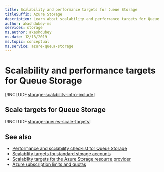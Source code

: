 ```yaml
---
title: Scalability and performance targets for Queue Storage
titleSuffix: Azure Storage
description: Learn about scalability and performance targets for Queue Storage.
author: akashdubey-ms
services: storage
ms.author: akashdubey
ms.date: 12/18/2019
ms.topic: conceptual
ms.service: azure-queue-storage
---
```


# Scalability and performance targets for Queue Storage

[!INCLUDE [storage-scalability-intro-include](../../../includes/storage-scalability-intro-include.md)]

## Scale targets for Queue Storage

[!INCLUDE [storage-queues-scale-targets](~/reusable-content/ce-skilling/azure/includes/storage-queues-scale-targets.md)]

## See also

- [Performance and scalability checklist for Queue Storage](storage-performance-checklist.md)
- [Scalability targets for standard storage accounts](../common/scalability-targets-standard-account.md)
- [Scalability targets for the Azure Storage resource provider](../common/scalability-targets-resource-provider.md)
- [Azure subscription limits and quotas](../../azure-resource-manager/management/azure-subscription-service-limits.md)
